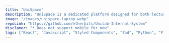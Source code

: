 ```yaml
---
title: "UniSpace"
description: "UniSpace is a dedicated platform designed for both lecturers and students of UniLab, an accelerated program affiliated with Ilia State University. This platform empowers lecturers with course and participant management capabilities, while also granting students the convenience of accessing course information and enrolling. Along with a fellow developer, Mindia Arabuli, I was entrusted with crafting the front-end of the website, adhering closely to the finalized UI/UX designs provided by our design team. Additionally, we maintained open communication with our back-end development counterparts to ensure seamless API compatibility."
image: "/images/unispace-laptop.webp"
repoLink: "https://github.com/etherbits/Unilab-Internal-System"
disclamer: "* Does not support mobile for now"
tags: ["React", "Javascript", "Styled Components", "Zod", "Python", "Flask"]
---
```


